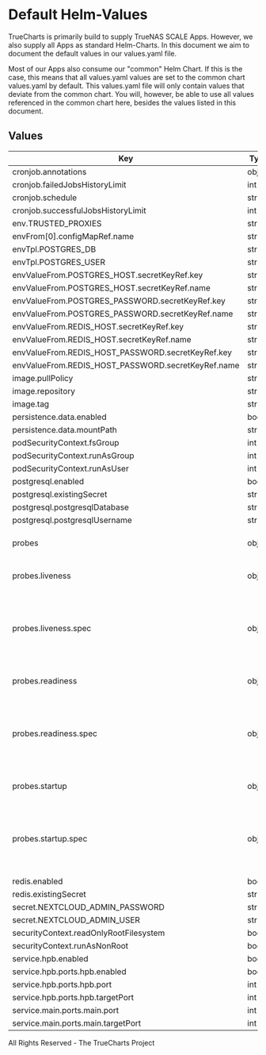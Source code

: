 # Default Helm-Values

TrueCharts is primarily build to supply TrueNAS SCALE Apps.
However, we also supply all Apps as standard Helm-Charts. In this document we aim to document the default values in our values.yaml file.

Most of our Apps also consume our "common" Helm Chart.
If this is the case, this means that all values.yaml values are set to the common chart values.yaml by default. This values.yaml file will only contain values that deviate from the common chart.
You will, however, be able to use all values referenced in the common chart here, besides the values listed in this document.

## Values

| Key | Type | Default | Description |
|-----|------|---------|-------------|
| cronjob.annotations | object | `{}` |  |
| cronjob.failedJobsHistoryLimit | int | `5` |  |
| cronjob.schedule | string | `"*/5 * * * *"` |  |
| cronjob.successfulJobsHistoryLimit | int | `2` |  |
| env.TRUSTED_PROXIES | string | `"172.16.0.0/16"` |  |
| envFrom[0].configMapRef.name | string | `"nextcloudconfig"` |  |
| envTpl.POSTGRES_DB | string | `"{{ .Values.postgresql.postgresqlDatabase }}"` |  |
| envTpl.POSTGRES_USER | string | `"{{ .Values.postgresql.postgresqlUsername }}"` |  |
| envValueFrom.POSTGRES_HOST.secretKeyRef.key | string | `"plainporthost"` |  |
| envValueFrom.POSTGRES_HOST.secretKeyRef.name | string | `"dbcreds"` |  |
| envValueFrom.POSTGRES_PASSWORD.secretKeyRef.key | string | `"postgresql-password"` |  |
| envValueFrom.POSTGRES_PASSWORD.secretKeyRef.name | string | `"dbcreds"` |  |
| envValueFrom.REDIS_HOST.secretKeyRef.key | string | `"plainhost"` |  |
| envValueFrom.REDIS_HOST.secretKeyRef.name | string | `"rediscreds"` |  |
| envValueFrom.REDIS_HOST_PASSWORD.secretKeyRef.key | string | `"redis-password"` |  |
| envValueFrom.REDIS_HOST_PASSWORD.secretKeyRef.name | string | `"rediscreds"` |  |
| image.pullPolicy | string | `"IfNotPresent"` |  |
| image.repository | string | `"tccr.io/truecharts/nextcloud"` |  |
| image.tag | string | `"v23.0.0@sha256:49412dab7bae97f6b4ce8dedd0e7cd4a39b67fe49a2f1249a95196ccb58c7258"` |  |
| persistence.data.enabled | bool | `true` |  |
| persistence.data.mountPath | string | `"/var/www/html"` |  |
| podSecurityContext.fsGroup | int | `33` |  |
| podSecurityContext.runAsGroup | int | `0` |  |
| podSecurityContext.runAsUser | int | `0` |  |
| postgresql.enabled | bool | `true` |  |
| postgresql.existingSecret | string | `"dbcreds"` |  |
| postgresql.postgresqlDatabase | string | `"nextcloud"` |  |
| postgresql.postgresqlUsername | string | `"nextcloud"` |  |
| probes | object | See below | Probe configuration -- [[ref]](https://kubernetes.io/docs/tasks/configure-pod-container/configure-liveness-readiness-startup-probes/) |
| probes.liveness | object | See below | Liveness probe configuration |
| probes.liveness.spec | object | "/" | If a HTTP probe is used (default for HTTP/HTTPS services) this path is used |
| probes.readiness | object | See below | Redainess probe configuration |
| probes.readiness.spec | object | "/" | If a HTTP probe is used (default for HTTP/HTTPS services) this path is used |
| probes.startup | object | See below | Startup probe configuration |
| probes.startup.spec | object | "/" | If a HTTP probe is used (default for HTTP/HTTPS services) this path is used |
| redis.enabled | bool | `true` |  |
| redis.existingSecret | string | `"rediscreds"` |  |
| secret.NEXTCLOUD_ADMIN_PASSWORD | string | `"adminpass"` |  |
| secret.NEXTCLOUD_ADMIN_USER | string | `"admin"` |  |
| securityContext.readOnlyRootFilesystem | bool | `false` |  |
| securityContext.runAsNonRoot | bool | `false` |  |
| service.hpb.enabled | bool | `true` |  |
| service.hpb.ports.hpb.enabled | bool | `true` |  |
| service.hpb.ports.hpb.port | int | `7867` |  |
| service.hpb.ports.hpb.targetPort | int | `7867` |  |
| service.main.ports.main.port | int | `10020` |  |
| service.main.ports.main.targetPort | int | `80` |  |

All Rights Reserved - The TrueCharts Project
